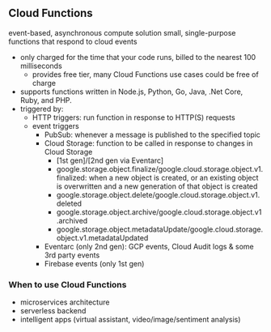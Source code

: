 ## Cloud Functions

event-based, asynchronous compute solution
small, single-purpose functions that respond to cloud events

- only charged for the time that your code runs, billed to the nearest 100 milliseconds
  - provides free tier, many Cloud Functions use cases could be free of charge
- supports functions written in Node.js, Python, Go, Java, .Net Core, Ruby, and PHP.
- triggered by:
  - HTTP triggers: run function in response to HTTP(S) requests
  - event triggers
    - PubSub: whenever a message is published to the specified topic
    - Cloud Storage:  function to be called in response to changes in Cloud Storage
      - [1st gen]/[2nd gen via Eventarc]
      - google.storage.object.finalize/google.cloud.storage.object.v1.finalized: when a new object is created, or an existing object is overwritten and a new generation of that object is created
      - google.storage.object.delete/google.cloud.storage.object.v1.deleted
      - google.storage.object.archive/google.cloud.storage.object.v1.archived
      - google.storage.object.metadataUpdate/google.cloud.storage.object.v1.metadataUpdated
    - Eventarc (only 2nd gen): GCP events, Cloud Audit logs & some 3rd party events
    - Firebase events (only 1st gen)

### When to use Cloud Functions
- microservices architecture
- serverless backend
- intelligent apps (virtual assistant, video/image/sentiment analysis)
